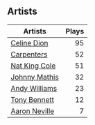 ## Artists
Artists | Plays 
----- | -----: 
[Celine Dion](/artists/celine-dion-39068) | 95
[Carpenters](/artists/carpenters-39303) | 52
[Nat King Cole](/artists/nat-king-cole-3428) | 51
[Johnny Mathis](/artists/johnny-mathis-14581) | 32
[Andy Williams](/artists/andy-williams-16425) | 23
[Tony Bennett](/artists/tony-bennett-2564) | 12
[Aaron Neville](/artists/aaron-neville-384) | 7


